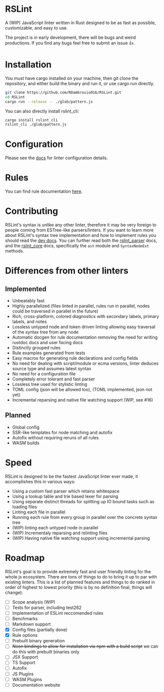 # RSLint

A  (WIP) JavaScript linter written in Rust designed to be as fast as possible, customizable, and easy to use.

The project is in early development, there will be bugs and weird productions. If you find any bugs feel free to submit an issue 👍.

# Installation

You must have cargo installed on your machine, then git clone the repository, and either build the binary and run it, or use cargo run directly.

```sh
git clone https://github.com/RDambrosio016/RSLint.git
cd RSLint
cargo run --release -- ./glob/pattern.js
```

You can also directly install rslint_cli:

```sh
cargo install rslint_cli
rslint_cli ./glob/pattern.js
```

# Configuration 

Please see the [docs](./docs/config.md) for linter configuration details. 

# Rules 

You can find rule documentation [here](./docs/rules).

# Contributing

RSLint's syntax is unlike any other linter, therefore it may be very foreign to people coming from ESTree-like parsers/linters. If you want to learn more about RSLint's syntax tree implementation and how to implement rules you should read the [dev docs](https://github.com/RDambrosio016/RSLint/tree/master/docs/dev). You can further read both the [rslint_parser](https://docs.rs/rslint_parser/0.1.0/rslint_parser/) docs, and the [rslint_core](https://docs.rs/rslint_core/0.1.0/rslint_core/) docs, specifically the `ast` module and `SyntaxNodeExt` methods.

# Differences from other linters 

## Implemented 

- Unbeatably fast 
- Highly parallelized (files linted in parallel, rules run in parallel, nodes could be traversed in parallel in the future) 
- Rich, cross-platform, colored diagnostics with secondary labels, primary labels, and notes 
- Lossless untyped node and token driven linting allowing easy traversal of the syntax tree from any node 
- Automatic docgen for rule documentation removing the need for writing rustdoc docs and user facing docs 
- Distinctly grouped rules 
- Rule examples generated from tests 
- Easy macros for generating rule declarations and config fields 
- No need for dealing with script/module or ecma versions, linter deduces source type and assumes latest syntax 
- No need for a configuration file 
- Completely error tolerant and fast parser 
- Lossless tree used for stylistic linting 
- TOML config (json will be allowed too), (TOML implemented, json not yet)
- Incremental reparsing and native file watching support (WIP, see #16)

## Planned 

- Global config 
- SSR-like templates for node matching and autofix  
- Autofix without requiring reruns of all rules 
- WASM builds 

# Speed

RSLint is designed to be the fastest JavaScript linter ever made, it accomplishes this in various ways: 
  - Using a custom fast parser which retains whitespace
  - Using a lookup table and trie based lexer for parsing
  - Using separate distinct threads for splitting up IO bound tasks such as loading files
  - Linting each file in parallel
  - Running each rule from every group in parallel over the concrete syntax tree
  - (WIP) linting each untyped node in parallel
  - (WIP) Incrementaly reparsing and relinting files
  - (WIP) Having native file watching support using incremental parsing

# Roadmap

RSLint's goal is to provide extremely fast and user friendly linting for the whole js ecosystem. There are tons of things to do to bring it up to par with existing linters. This is a list of planned features and things to do ranked in order of highest to lowest priority (this is by no definition final, things will change):

- [ ] Scope analysis (WIP)  
- [ ] Tests for parser, including test262
- [ ] Implementation of ESLint reccomended rules  
- [ ] Benchmarks  
- [ ] Markdown support  
- [x] Config files (partially done)
- [x] Rule options  
- [ ] Prebuilt binary generation  
- [ ] ~~Neon bindings to allow for installation via npm with a build script~~ we can do this with prebuilt binaries only
- [ ] JSX Support  
- [ ] TS Support  
- [ ] Autofix
- [ ] JS Plugins  
- [ ] WASM Plugins  
- [ ] Documentation website  
